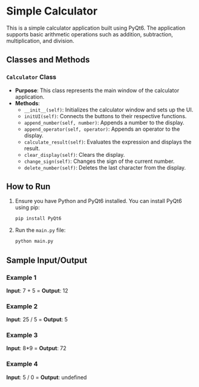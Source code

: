 # Simple Calculator

This is a simple calculator application built using PyQt6. The application supports basic arithmetic operations such as addition, subtraction, multiplication, and division.

## Classes and Methods

### `Calculator` Class
- **Purpose**: This class represents the main window of the calculator application.
- **Methods**:
  - `__init__(self)`: Initializes the calculator window and sets up the UI.
  - `initUI(self)`: Connects the buttons to their respective functions.
  - `append_number(self, number)`: Appends a number to the display.
  - `append_operator(self, operator)`: Appends an operator to the display.
  - `calculate_result(self)`: Evaluates the expression and displays the result.
  - `clear_display(self)`: Clears the display.
  - `change_sign(self)`: Changes the sign of the current number.
  - `delete_number(self)`: Deletes the last character from the display.

## How to Run

1. Ensure you have Python and PyQt6 installed. You can install PyQt6 using pip:
   ```sh
   pip install PyQt6
    ```
2. Run the `main.py` file:
    ```sh
   python main.py
    ```

## Sample Input/Output
### Example 1
**Input**: 7 + 5 = **Output**: 12



### Example 2
**Input**: 25 / 5 = **Output**: 5



### Example 3
**Input**: 8*9 = **Output**: 72


### Example 4
**Input**: 5 / 0 = **Output**: undefined

